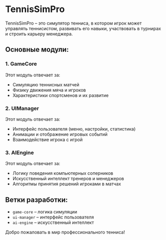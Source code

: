 # TennisSimPro

TennisSimPro – это симулятор тенниса, в котором игрок может управлять теннисистом, развивать его навыки, участвовать в турнирах и строить карьеру менеджера.

## Основные модули:

### 1. GameCore

Этот модуль отвечает за:

- Симуляцию теннисных матчей
- Физику движения мяча и игроков
- Характеристики спортсменов и их развитие

### 2. UIManager

Этот модуль отвечает за:

- Интерфейс пользователя (меню, настройки, статистика)
- Анимации и отображение игровых событий
- Взаимодействие игрока с игрой

### 3. AIEngine

Этот модуль отвечает за:

- Логику поведения компьютерных соперников
- Искусственный интеллект тренеров и менеджеров
- Алгоритмы принятия решений игроками в матчах

## Ветки разработки:

- `game-core` – логика симуляции
- `ui-manager` – интерфейс пользователя
- `ai-engine` – искусственный интеллект

Добро пожаловать в мир профессионального тенниса!

